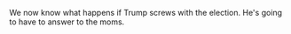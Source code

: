 We now know what happens if Trump screws with the election. He's going to have to answer to the moms.
